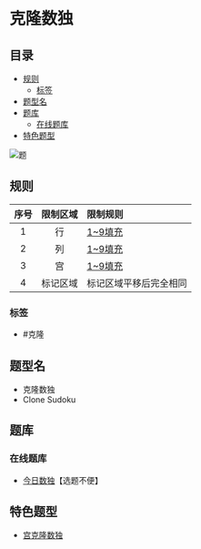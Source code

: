 # 克隆数独
<!-- START doctoc generated TOC please keep comment here to allow auto update -->
<!-- DON'T EDIT THIS SECTION, INSTEAD RE-RUN doctoc TO UPDATE -->
## 目录

- [规则](#%E8%A7%84%E5%88%99)
  - [标签](#%E6%A0%87%E7%AD%BE)
- [题型名](#%E9%A2%98%E5%9E%8B%E5%90%8D)
- [题库](#%E9%A2%98%E5%BA%93)
  - [在线题库](#%E5%9C%A8%E7%BA%BF%E9%A2%98%E5%BA%93)
- [特色题型](#%E7%89%B9%E8%89%B2%E9%A2%98%E5%9E%8B)

<!-- END doctoc generated TOC please keep comment here to allow auto update -->

![题](https://cn.sudoku.today/pic/clonesudoku4x5/15535_134471.png)

## 规则

| 序号  | 限制区域 | 限制规则        |
|:---:|:----:|:------------|
|  1  |  行   | [1~9填充]     |
|  2  |  列   | [1~9填充]     |
|  3  |  宫   | [1~9填充]     |
|  4  | 标记区域 | 标记区域平移后完全相同 |

### 标签

- #克隆

## 题型名

- 克隆数独
- Clone Sudoku

## 题库

### 在线题库

- [今日数独]【选题不便】

[今日数独]: https://cn.sudoku.today/g-clone-sudoku/

## 特色题型

- [宫克隆数独](宫克隆数独.md)

[1~9填充]: ../../../../rules/rules.md#1to9填充
